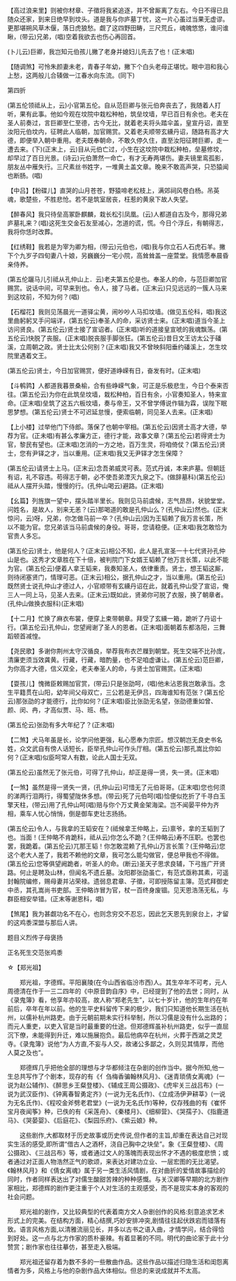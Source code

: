 <!-- { "loadSidebar": true } -->
【高过浪来里】则被你材章、子徵将我紧追逐，并不曾厮离了左右。今日不得已且随众还家，到来日绝早到坟头。道是我与你庐墓丁忧，这一片心虽过当果无虚谬。更那堪朔风草木偃，落日虎狼愁。觑了这四野田畴，三尺荒丘，魂魄悠悠，谁问谁瞅，(带云)兄弟，(唱)空着我欲去也伤心再回首。

(卜儿云)巨卿，我岂知元伯孩儿撇了老身并媳妇儿先去了也！(正末唱)

【随调煞】可怜朱颜妻未老，青春子年幼，撇下个白头老母正堪忧。眼中泪和我心上愁，这两般儿合辏做一江春水向东流。(同下)


第四折

(第五伦领祗从上，云)小官第五伦。自从范巨卿与张元伯奔丧去了，我随着人打听，果有此事。他如今观在坟院中栽松种柏，筑垒坟墙，早已百日有余也。老夫在圣人前奏过，言巨卿至仁至德，古今无比，就着老夫将头踏伞盖，皇宣丹诏，直至汝阳元伯坟内，征聘此人临朝，加官赐赏。又着老夫顺带玄纁丹诏，随路有高才大德，即便举入朝中重用。老夫既奉朝命，不敢久停久住，直至汝阳征聘巨卿，走一遭去来。(下)(正末上，云)目从元伯亡过，小生在这坟院中栽松种柏，垒墓修坟，却早过了百日光景。(诗云)元伯萧然一命亡，有才无寿两堪伤。妻夫镜里鸾孤影，朋友丛中雁失行。三尺素丝书姓字，一堆黄土盖文章。晚来不敢高声哭，只恐猿闻也断肠。(唱)

【中吕】【粉碟儿】直哭的山月苍苍，野猿啼老松枝上，满郊祠风卷白杨。吊英魂，歌楚些，不胜悲怆。若不是筑室居丧，枉惹的黄泉下故人失望。

【醉春风】我只待垒高冢卧麒麟，栽长松引凤凰。(云)人都道自古及今，那得兄弟庐墓礼来？(唱)这死生交金石友至减心，怎道的谎，慌。今日个浮丘，有朝得志，我将你恁时改葬。

【红绣鞋】我若是为宰为卿为相，(带云)元伯也，(唱)我与你立石人石虎石羊。撇下个九岁子四旬妻八十娘，另巍巍分一宅小院，高耸耸盖一座萱堂。我情愿奉晨昏亲侍养。

(第五伦躧马儿引祗从孔仲山上．云)老夫第五伦是也。奉圣人的命，与范巨卿加官赐赏。说话中间，可早来到也。令人，接了马者。(正末云)只见远远的一簇人马来到这坟前，不知为何？(唱)

【石榴花】我则见荡晨光一道驿尘黄，闹吵吵人马扣坟墙。(做见五伦科，唱)我这里曲躬躬叉手问端详，(第五伦云)奉圣人的命，采访贤士来。(正末唱)道当今圣上访问贤良。(第五伦云)贤士接了宣诏者。(正末唱)听的道接皇宣唬的我魂飘荡。(第五伦云)快脱了丧服。(正末唱)脱丧服手脚张狂。(第五伦云)昔日文王访太公于磻溪，立周朝之政。贤士比太公何别？(正末唱)我又不曾映斜阳垂约磻溪上，怎生坟院里遇着文王。

(第五伦云)贤士，今日加官赐赏，便好道峥嵘有日，奋发有时。(正末唱)

【斗鹌鹑】人都道我暮景桑榆，合有些峥嵘气象，可正是乐极悲生，今日个泰来否往。(第五伦云)为你在此筑垒坟墙，栽松种柏，百日有余，小官奏知圣人，特来宣命。(正末唱)垒筑了这五六板坟墙，奏与帝王，又不曾学傅说作辑为霖，误陛下眠思梦想。(第五伦云)贤士不可迟延怠慢，便索临朝，同见圣人去来。(正末唱)

【上小楼】过举他门下侍郎。落保了也朝中宰相。(第五伦云)因贤士高才大德，举荐为官。(正未唱)有甚么孝廉方正，德行才能，政事文章？(第五伦云)若得贤士为官，黎民有望也。(正末唱)怎消的一方之地，百万生灵，将咱倚仗？(第五伦云)贤士，您有尹铎之才，当以重用。(正末唱)我又无尹铎才怎生保障？

(第五伦云)请贤士上马。(正末云)念吾弟威灵可表。范式丹诚，本来庐墓。但朝廷有诏，礼不容违。苟得志于朝，必不使吾弟湮灭九泉之下。(做辞墓科)(第五伦云)祗从人摆开头踏，慢慢的行。(孔仲山喝云)避路。(正末唱)

【幺篇】列旌旗一望中，摆头踏半里长。我则见马前虞候，志气昂昂，状貌堂堂。问姓名，是故人，别来无恙？(云)那喝道的敢是孔仲山么？(孔仲山云)然也。(正末惊问，云)呀，兄弟，你怎做马前一卒？(孔仲山云)因为王韬赖了我万言长策，所以不能为官。您兄弟该当马前虞候的身役。哥哥，您请稳便。(正末唱)我怎敢恰为官贵人多忘。

(第五伦云)贤士，他是何人？(正末云)相公不知，此人是孔宣圣一十七代贤孙孔仲山是也。这秀才文章胜在下十倍，被判院门下女婿王韬赖了他万言长策，以此不能为官。(第五伦云)便着人拿王韬来，我奏知圣人，依律重责。贤士，想王韬这厮，则待闭塞贤门，情理可恶。(正末云)相公，据孔仲山之才，当以重用。(第五伦云)既然贤士说孔仲山才德过人，小官顺带有玄纁丹诏在此，就着孔仲山受了宣诏，俺三人一同上马，见圣人去来。(正末云)既如此，贤弟你可脱了衣服，换了朝章者。(孔仲山做换衣服科)(正末唱)

【十二月】忙换了麻衣布裳，便穿上束带朝章。拜受了玄纁一箱，跪听了丹诏十行。(第五伦云)孔仲山，您望阙谢了圣人的恩者。(正末唱)面朝着东都洛阳，三舞蹈顿首减惶。

【尧民歌】多谢你荆州太守汉循良，举荐我布衣芒屧到朝堂。死生交端不比孙庞，清廉吏须当效龚黄。行藏，行藏，暗酌量，也不足咱虚谦让。(第五伦云)范巨卿，为你高才大德，信义双全，老夫奉圣人的命，与贤士加官赐赏。(正末唱)

【耍孩儿】愧微臣敕赐加官赏，(带云)只是张劭呵，(唱)他未沾恩我岂敢承当。念生平籍贯在山阳，幼年间父母双亡，三公若是无伊吕，四海谁知有范张？(第五伦云)那张劭的才能德行，比你如何？(正末唱)臣比张劭无名望，张劭德重如曾、颜、闵、冉，才高似贾、马、班、杨。

(第五伦云)张劭有多大年纪了？(正末唱)

【二煞】犬马年虽是长，论学问他更强，私心愿奉为宗匠。想汉朝岂无良史书名姓，众文武自有傍人话短长，臣举孔仲山可作头厅相。(第五伦云)那孔嵩比你如何？(正末唱)似臣呵常人有数，论此人国士无双。

(第五伦云)虽然无了张元伯，可得了孔仲山，却正是得一贤，失一贤。(正末唱)

【一煞】虽然是得一贤失一贤，(孔仲山云)可惜无了元伯哥哥。(正末唱)您也何须的涕两行泪两行，得蜀望陇休多想。(带云)死了元伯呵(唱)恰便似扢折了千寻白玉擎天柱，(带云)用了孔仲山呵(唱)赔与你个万丈黄金架海梁。岂不闻晏平仲为齐相，乘车人忧心悄悄，倒是御车吏壮志扬扬。

(第五伦云)令人，与我拿的王韬安在？(祗候拿王仲略上，云)禀爷，拿的王韬到了也。当面！(王仲略不肯跪科，祗从云)你怎么不跪？(王仲略云)寿不压职。也罢也罢，我跪着。(第五伦云)兀那王韬！你怎敢混赖了孔仲山万言长策？(王仲略云)您这个老大人差了，我若不赖他的文章，我可怎么能勾做官，便总甲我也不得做。(第五伦云)您等俱望阙跪者，听圣人的命。(断云)圣天子思求良辅，下弓旌广开贤路。何止是聘及山林，但闻名不遗丘墓。汝阳郡张劭虽亡，有范式亟称其素，可遥封翰院编修，赐母妻并沾荣禄。遗弱息君章、子徵，可即授陈留主簿。范式拜御史中丞，其孔嵩尚书吏部。王仲略诈冒为官，杖一百终身废锢。见天恩浩荡无私，与群臣相安举错。(正末等谢恩科，唱)

【煞尾】我为甚觑功名不在心，也则念穷交不忍忘，因此乞天恩先到泉台上，才留的这鸡黍深盟与那后人讲。

题目义烈传子母褒扬

正名死生交范张鸡黍
　




☆【郑光祖】
 
　　郑光祖，字德辉。平阳襄陵(在今山西省临汾市西)人。其生卒年不可考，元人周德清在作于一三二四年的《中原音韵自序》中，已经提到了他的去世；同时，从《录鬼簿》看，他享年亦较高，故人称“郑老先生”，以七十岁计，他的生年约在年前后，卒年在年以前。他的生平史料留传下来的极少，我们只知道他长期生活在杭州，以儒补杭州路吏。由于元朝前期未实行科举制，所以习儒是没有什么出路的；而元人重吏，以吏入官是当时最重要的仕途。但郑德辉虽补杭州路吏，似乎一直屈沉下僚，未能得到升迁，难以施展抱负。最后他病卒在杭州，火葬于西湖之灵芝寺。《录鬼簿》说他“为人方直,不妄与人交，故诸公多鄙之，久则见其情厚，而他人莫之及也”。

　　郑德辉几乎把他全部的理想与才华都倾注在杂剧的创作当中。据今所知,他一生总共写作了个剧本，现存的有《亻刍梅香骗翰林风月》、《迷青琐倩女离魂》(一说为赵公辅作)、《醉思乡王粲登楼》、《辅成王周公摄政》、《虎牢关三战吕布》(一说为武汉臣作)、《钟离春智勇定齐》(一说为无名氏作)、《立成汤伊尹耕莘》(一说为无名氏作)、《程咬金斧劈老君堂》(一说为无名氏作)等种，仅存残曲的有《崔怀宝月夜闻筝》种，已佚的有《采莲舟》、《秦楼月》、《细柳营》、《哭孺子》、《指鹿道马》、《哭晏婴》、《后庭花》、《梨园乐府》、《紫云娘》种。

　　这些剧作,大都取材于历史故事或历史传说,但作者的主旨,却重在表达自己对现实生活的感受,即所谓“借古人之酒杯，浇自己胸中之块垒”。象《王粲登楼》、《周公摄政》、《三战吕布》等，或者通过文人的落魄而表现出怀才不遇的极度悲愤；或者通过对正面人物浩然正气的歌颂，来表达对建功立业、一层宏图的无比渴望。《翰林风月》和《倩女离魂》属于另一类生活风情剧，在对曲折的爱情故事描绘的同时，作者同样表达出了对儒生酸甜苦辣的种种感慨。与关汉卿等早期的北方剧作家相比，郑德辉的剧作更注重于个人对生活的主观感受，而不是现实本身的客观的社会问题。

　　郑光祖的剧作，又比较典型的代表着南方文人杂剧创作的风格:刻意追求艺术形式上的完美。在结构方面，精心结撰,巧妙安排冲突,剧情往往起伏跌宕而错落有致。语言风格方面,以清雅流丽见长，并多以古书之语入曲，才情学问，结合得恰到好处。这一点与北方作家的质朴豪辣。有着显著的不同。明代的曲论家于此十分赞赏；剧作家也往往摹仿，甚至走入极端。

　　郑光祖还留存着为数不多的一些散曲作品。这些作品以描述归隐生活和闺怨离情者为多，风格上与他的杂剧作品大体相似。但总的来说成就并不太高。

